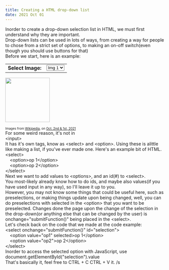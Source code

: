 ```yaml
---
title: Creating a HTML drop-down list
date: 2021 Oct 01
---
```

Inorder to create a drop-down selection list in HTML, we must first understand why they are important.<br />Drop-down lists can be used in lots of ways, from creating a way for people to chose from a strict set of options, to making an on-off switch(even though you should use buttons for that)<br />Before we start, here is an example:<table><td style="font-weight: bolder; text-align: right; font-size: 1em;">Select Image: </td><td><select id="selcet" onchange="document.getElementById('img').src = document.getElementById('selcet').value"><option value="https://upload.wikimedia.org/wikipedia/commons/a/a2/Paul_von_Hindenburg_%281914%29_von_Nicola_Perscheid.jpg" selected="true">Img 1</option><option value="https://upload.wikimedia.org/wikipedia/commons/thumb/d/d4/Wilfried_Gruhn.jpg/121px-Wilfried_Gruhn.jpg">Img 2</option><option value="https://upload.wikimedia.org/wikipedia/commons/thumb/f/f5/Blackcap_%28Sylvia_atricapilla%29_male.jpg/129px-Blackcap_%28Sylvia_atricapilla%29_male.jpg">Img 3</option><option value="https://upload.wikimedia.org/wikipedia/commons/thumb/0/01/Lt._Gen._Nguy%E1%BB%85n_V%C4%83n_Thi%E1%BB%87u_at_Cam_Ranh_Base%2C_October_26%2C_1966.jpg/116px-Lt._Gen._Nguy%E1%BB%85n_V%C4%83n_Thi%E1%BB%87u_at_Cam_Ranh_Base%2C_October_26%2C_1966.jpg">Img 3</option><option value="https://upload.wikimedia.org/wikipedia/commons/thumb/6/66/Steve_Stricker.jpg/157px-Steve_Stricker.jpg">Img 4</option><option value="https://upload.wikimedia.org/wikipedia/commons/thumb/c/cf/Aegotheles_chrisoptus_-_Catlereigh_Nature_Reserve.jpg/350px-Aegotheles_chrisoptus_-_Catlereigh_Nature_Reserve.jpg">Img 5</option><option value="https://upload.wikimedia.org/wikipedia/commons/thumb/7/73/Michael_Whelan_-_Lucca_2017.jpg/118px-Michael_Whelan_-_Lucca_2017.jpg">Img 6</option><option value="https://upload.wikimedia.org/wikipedia/commons/thumb/6/60/St_Pancras_Railway_Station_2012-06-23.jpg/152px-St_Pancras_Railway_Station_2012-06-23.jpg">Img 7</option><option value="https://upload.wikimedia.org/wikipedia/commons/thumb/8/8c/Mae_La_refugee_camp_TFA.jpg/162px-Mae_La_refugee_camp_TFA.jpg">Img 8</option><option value="https://upload.wikimedia.org/wikipedia/commons/thumb/e/ea/JimmyCarterPortrait_%28cropped%29.jpg/121px-JimmyCarterPortrait_%28cropped%29.jpg">Img 9</option></select></td></table><img id="img" src="https://upload.wikimedia.org/wikipedia/commons/a/a2/Paul_von_Hindenburg_%281914%29_von_Nicola_Perscheid.jpg" style="width: auto; height: 10em;" /><div style="font-size: 10px;">Images from <a style="color: inherit;" href="https://en.wikipedia.org">Wikipedia</a>, on <a style="color: inherit;" href="https://web.archive.org/web/20211001135954/https://en.wikipedia.org/wiki/Main_Page">Oct. 2nd & </a><a style="color: inherit;" href="https://web.archive.org/web/20211002095505/https://en.wikipedia.org/wiki/Main_Page">1st, 2021</a></div>For some weird reason, it's not in<div class="code">&lt;input&gt;</div>It has it's own tags, know as <span class="code">&lt;select&gt;</span> and <span class="code">&lt;option&gt;</span>. Using these is alittle like making a list, if you've ever made one. Here's an example bit of HTML.<div class="code">&lt;select&gt;<div style="text-indent: 1em;">&lt;option&gt;op 1&lt;/option&gt;</div><div style="text-indent: 1em;">&lt;option&gt;op 2&lt;/option&gt;</div>&lt;/select&gt;</div>Next we want to add values to <span class="code">&lt;options&gt;</span>, and an id(#) to <span class="code">&lt;select&gt;</span>.<br />You most-likely already know how to do ids, and maybe also values(if you have used input in any way), so I'll leave it up to you.<br />However, you may not know some things that could be useful here, such as preselections, or making things update upon being changed, well, you can do preselections with <span class="code">selected</span> in the <span class="code">&lt;option&gt;</span> that you want to be preselected. Changes done the page upon the change of the selection in the drop-down(or anything else that can be changed by the user) is <span class="code">onchange="submitFunction()"</span> being placed in the <span class="code">&lt;select&gt;</span>.<br />Let's check back on the code that we made at the code example:<div class="code" id="finished">&lt;select onchange="submitFunction()" id="selection"&gt;<div style="text-indent: 1em;">&lt;option value="op1" selected&gt;op 1&lt;/option&gt;</div><div style="text-indent: 1em;">&lt;option value="op2"&gt;op 2&lt;/option&gt;</div>&lt;/select&gt;</div>Inorder to access the selected option with JavaScript, use <span class="code">document.getElementById("selection").value</span><br />That's basically it, feel free to <span class="code">CTRL + C</span> <span class="code">CTRL + V</span> it. /s